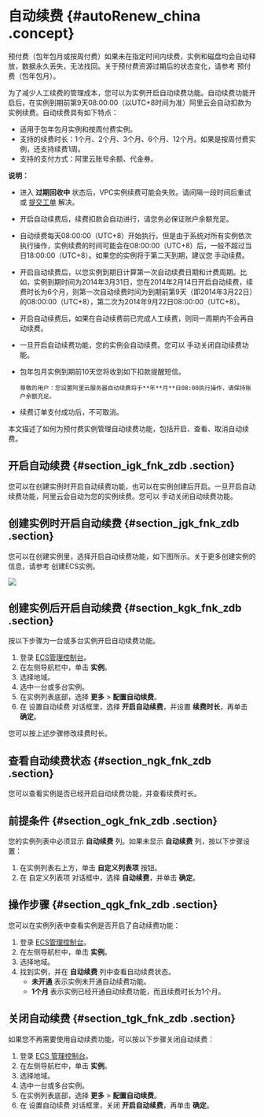 # 自动续费 {#autoRenew_china .concept}

预付费（包年包月或按周付费）如果未在指定时间内续费，实例和磁盘均会自动释放，数据永久丢失，无法找回。关于预付费资源过期后的状态变化，请参考 预付费（包年包月）。

为了减少人工续费的管理成本，您可以为实例开启自动续费功能。自动续费功能开启后，在实例到期前第9天08:00:00（以UTC+8时间为准）阿里云会自动扣款为实例续费。自动续费具有如下特点：

-   适用于包年包月实例和按周付费实例。
-   支持的续费时长：1个月、2个月、3个月、6个月、12个月。如果是按周付费实例，还支持续费1周。
-   支持的支付方式：阿里云账号余额、代金券。

**说明：** 

-   进入 **过期回收中** 状态后，VPC实例续费可能会失败。请间隔一段时间后重试或 [提交工单](https://selfservice.console.aliyun.com/ticket/createIndex) 解决。
-   开启自动续费后，续费扣款会自动进行，请您务必保证账户余额充足。
-   自动续费每天08:00:00（UTC+8）开始执行。但是由于系统对所有实例依次执行操作，实例续费的时间可能会在08:00:00（UTC+8）后，一般不超过当日18:00:00（UTC+8）。如果您的实例将于第二天到期，建议您 手动续费。
-   开启自动续费后，以您实例到期日计算第一次自动续费日期和计费周期。比如，实例到期时间为2014年3月31日，您在2014年2月14日开启自动续费，续费时长为6个月，则第一次自动续费时间为到期前第9天（即2014年3月22日）的08:00:00（UTC+8），第二次为2014年9月22日08:00:00（UTC+8）。
-   开启自动续费后，如果在自动续费前已完成人工续费，则同一周期内不会再自动续费。
-   一旦开启自动续费功能，您的实例会自动续费。您可以 手动关闭自动续费功能。
-   包年包月实例到期前10天您将收到如下扣款提醒短信。

    ```
    尊敬的用户：您设置阿里云服务器自动续费将于**年**月**日08:00执行操作，请保持账户余额充足。
    ```

-   续费订单支付成功后，不可取消。

本文描述了如何为预付费实例管理自动续费功能，包括开启、查看、取消自动续费。

## 开启自动续费 {#section_igk_fnk_zdb .section}

您可以在创建实例时开启自动续费功能，也可以在实例创建后开启。一旦开启自动续费功能，阿里云会自动为您的实例续费。您可以 手动关闭自动续费功能。

## 创建实例时开启自动续费 {#section_jgk_fnk_zdb .section}

您可以在创建实例里，选择开启自动续费功能，如下图所示。关于更多创建实例的信息，请参考 创建ECS实例。

![](http://static-aliyun-doc.oss-cn-hangzhou.aliyuncs.com/assets/img/9592/5596_zh-CN.png)

## 创建实例后开启自动续费 {#section_kgk_fnk_zdb .section}

按以下步骤为一台或多台实例开启自动续费功能。

1.  登录 [ECS管理控制台](https://ecs.console.aliyun.com/#/home)。
2.  在左侧导航栏中，单击 **实例**。
3.  选择地域。
4.  选中一台或多台实例。
5.  在实例列表底部，选择 **更多** \> **配置自动续费**。
6.  在 设置自动续费 对话框里，选择 **开启自动续费**，并设置 **续费时长**，再单击 **确定**。

您可以按上述步骤修改续费时长。

## 查看自动续费状态 {#section_ngk_fnk_zdb .section}

您可以查看实例是否已经开启自动续费功能，并查看续费时长。

## 前提条件 {#section_ogk_fnk_zdb .section}

您的实例列表中必须显示 **自动续费** 列。如果未显示 **自动续费** 列，按以下步骤设置：

1.  在实例列表右上方，单击 **自定义列表项** 按钮。
2.  在 自定义列表项 对话框中，选择 **自动续费**，并单击 **确定**。

## 操作步骤 {#section_qgk_fnk_zdb .section}

您可以在实例列表中查看实例是否开启了自动续费功能：

1.  登录 [ECS管理控制台](https://ecs.console.aliyun.com/#/home)。
2.  在左侧导航栏中，单击 **实例**。
3.  选择地域。
4.  找到实例，并在 **自动续费** 列中查看自动续费状态。
    -   **未开通** 表示实例未开通自动续费功能。
    -   **1个月** 表示实例已经开通自动续费功能，而且续费时长为1个月。

## 关闭自动续费 {#section_tgk_fnk_zdb .section}

如果您不再需要使用自动续费功能，可以按以下步骤关闭自动续费：

1.  登录 [ECS 管理控制台](https://ecs.console.aliyun.com/#/home)。
2.  在左侧导航栏中，单击 **实例**。
3.  选择地域。
4.  选中一台或多台实例。
5.  在实例列表底部，选择 **更多** \> **配置自动续费**。
6.  在 设置自动续费 对话框里，关闭 **开启自动续费**，再单击 **确定**。

